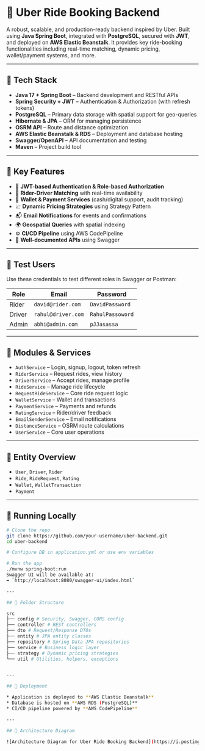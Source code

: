 # 🚗 Uber Ride Booking Backend

A robust, scalable, and production-ready backend inspired by Uber. Built using **Java Spring Boot**, integrated with **PostgreSQL**, secured with **JWT**, and deployed on **AWS Elastic Beanstalk**. It provides key ride-booking functionalities including real-time matching, dynamic pricing, wallet/payment systems, and more.

---

## 🔧 Tech Stack

- **Java 17 + Spring Boot** – Backend development and RESTful APIs  
- **Spring Security + JWT** – Authentication & Authorization (with refresh tokens)  
- **PostgreSQL** – Primary data storage with spatial support for geo-queries  
- **Hibernate & JPA** – ORM for managing persistence  
- **OSRM API** – Route and distance optimization  
- **AWS Elastic Beanstalk & RDS** – Deployment and database hosting  
- **Swagger/OpenAPI** – API documentation and testing  
- **Maven** – Project build tool  

---

## 🎯 Key Features

- 🔐 **JWT-based Authentication & Role-based Authorization**  
- 📍 **Rider-Driver Matching** with real-time availability  
- 💸 **Wallet & Payment Services** (cash/digital support, audit tracking)  
- 📈 **Dynamic Pricing Strategies** using Strategy Pattern  
- 📬 **Email Notifications** for events and confirmations  
- 🌍 **Geospatial Queries** with spatial indexing  
- ⚙️ **CI/CD Pipeline** using AWS CodePipeline  
- 📜 **Well-documented APIs** using Swagger  

---

## 🔐 Test Users

Use these credentials to test different roles in Swagger or Postman:

| Role   | Email               | Password        |
|--------|---------------------|-----------------|
| Rider  | `david@rider.com`   | `DavidPassword` |
| Driver | `rahul@driver.com`  | `RahulPassoword`|
| Admin  | `abhi@admin.com`    | `pJJasassa`     |

---

## 🧱 Modules & Services

- `AuthService` – Login, signup, logout, token refresh  
- `RiderService` – Request rides, view history  
- `DriverService` – Accept rides, manage profile  
- `RideService` – Manage ride lifecycle  
- `RequestRideService` – Core ride request logic  
- `WalletService` – Wallet and transactions  
- `PaymentService` – Payments and refunds  
- `RatingService` – Rider/driver feedback  
- `EmailSenderService` – Email notifications  
- `DistanceService` – OSRM route calculations  
- `UserService` – Core user operations  

---

## 🧩 Entity Overview

- `User`, `Driver`, `Rider`  
- `Ride`, `RideRequest`, `Rating`  
- `Wallet`, `WalletTransaction`  
- `Payment`  

---

## 🧪 Running Locally

```bash
# Clone the repo
git clone https://github.com/your-username/uber-backend.git
cd uber-backend

# Configure DB in application.yml or use env variables

# Run the app
./mvnw spring-boot:run
Swagger UI will be available at:  
➡️ `http://localhost:8080/swagger-ui/index.html`

---

## 📁 Folder Structure

src
├── config # Security, Swagger, CORS config
├── controller # REST controllers
├── dto # Request/Response DTOs
├── entity # JPA entity classes
├── repository # Spring Data JPA repositories
├── service # Business logic layer
├── strategy # Dynamic pricing strategies
└── util # Utilities, helpers, exceptions


---

## 🚀 Deployment

* Application is deployed to **AWS Elastic Beanstalk**
* Database is hosted on **AWS RDS (PostgreSQL)**
* CI/CD pipeline powered by **AWS CodePipeline**

---

## 📸 Architecture Diagram

![Architecture Diagram for Uber Ride Booking Backend](https://i.postimg.cc/XJ8c3MXN/Screenshot-2025-05-24-at-12-28-41-PM.png)

